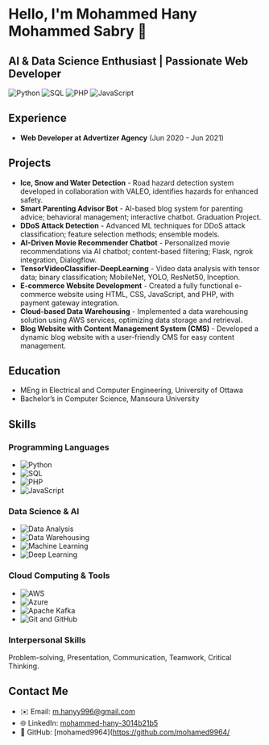 # Hello, I'm Mohammed Hany Mohammed Sabry 🌟

## AI & Data Science Enthusiast | Passionate Web Developer

![Python](https://img.shields.io/badge/Python-3776AB?style=for-the-badge&logo=python&logoColor=white)
![SQL](https://img.shields.io/badge/SQL-4479A1?style=for-the-badge&logo=postgresql&logoColor=white)
![PHP](https://img.shields.io/badge/PHP-777BB4?style=for-the-badge&logo=php&logoColor=white)
![JavaScript](https://img.shields.io/badge/JavaScript-F7DF1E?style=for-the-badge&logo=javascript&logoColor=black)

## Experience

- **Web Developer at Advertizer Agency** (Jun 2020 - Jun 2021)

## Projects

- **Ice, Snow and Water Detection** - Road hazard detection system developed in collaboration with VALEO, identifies hazards for enhanced safety.
- **Smart Parenting Advisor Bot** - AI-based blog system for parenting advice; behavioral management; interactive chatbot. Graduation Project.
- **DDoS Attack Detection** - Advanced ML techniques for DDoS attack classification; feature selection methods; ensemble models.
- **AI-Driven Movie Recommender Chatbot** - Personalized movie recommendations via AI chatbot; content-based filtering; Flask, ngrok integration, Dialogflow.
- **TensorVideoClassifier-DeepLearning** - Video data analysis with tensor data; binary classification; MobileNet, YOLO, ResNet50, Inception.
- **E-commerce Website Development** - Created a fully functional e-commerce website using HTML, CSS, JavaScript, and PHP, with payment gateway integration.
- **Cloud-based Data Warehousing** - Implemented a data warehousing solution using AWS services, optimizing data storage and retrieval.
- **Blog Website with Content Management System (CMS)** - Developed a dynamic blog website with a user-friendly CMS for easy content management.

## Education

- MEng in Electrical and Computer Engineering, University of Ottawa
- Bachelor’s in Computer Science, Mansoura University

## Skills

### Programming Languages

- ![Python](https://img.shields.io/badge/Python-3776AB?style=for-the-badge&logo=python&logoColor=white)
- ![SQL](https://img.shields.io/badge/SQL-4479A1?style=for-the-badge&logo=postgresql&logoColor=white)
- ![PHP](https://img.shields.io/badge/PHP-777BB4?style=for-the-badge&logo=php&logoColor=white)
- ![JavaScript](https://img.shields.io/badge/JavaScript-F7DF1E?style=for-the-badge&logo=javascript&logoColor=black)

### Data Science & AI

- ![Data Analysis](https://img.shields.io/badge/Data%20Analysis-3766AB?style=for-the-badge&logo=python&logoColor=white)
- ![Data Warehousing](https://img.shields.io/badge/Data%20Warehousing-777BB4?style=for-the-badge&logo=microsoftsqlserver&logoColor=white)
- ![Machine Learning](https://img.shields.io/badge/Machine%20Learning-232F3E?style=for-the-badge&logo=python&logoColor=white)
- ![Deep Learning](https://img.shields.io/badge/Deep%20Learning-0089D6?style=for-the-badge&logo=python&logoColor=white)

### Cloud Computing & Tools

- ![AWS](https://img.shields.io/badge/AWS-232F3E?style=for-the-badge&logo=amazonaws&logoColor=white)
- ![Azure](https://img.shields.io/badge/Azure-0089D6?style=for-the-badge&logo=microsoftazure&logoColor=white)
- ![Apache Kafka](https://img.shields.io/badge/Apache%20Kafka-231F20?style=for-the-badge&logo=apachekafka&logoColor=white)
- ![Git and GitHub](https://img.shields.io/badge/Git%20and%20GitHub-181717?style=for-the-badge&logo=github&logoColor=white)

### Interpersonal Skills

Problem-solving, Presentation, Communication, Teamwork, Critical Thinking.

## Contact Me

- ✉️ Email: [m.hanyy996@gmail.com](mailto:m.hanyy996@gmail.com)
- 🌐 LinkedIn: [mohammed-hany-3014b21b5](https://www.linkedin.com/in/mohammed-hany-3014b21b5/)
- 🐙 GitHub: [mohamed9964](https://github.com/mohamed9964/
